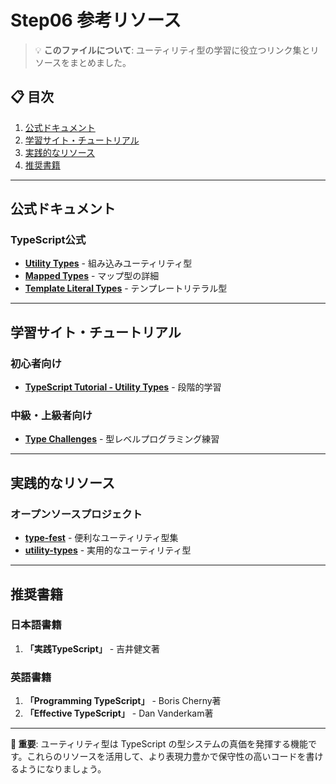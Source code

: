 # Step06 参考リソース

> 💡 **このファイルについて**: ユーティリティ型の学習に役立つリンク集とリソースをまとめました。

## 📋 目次
1. [公式ドキュメント](#公式ドキュメント)
2. [学習サイト・チュートリアル](#学習サイトチュートリアル)
3. [実践的なリソース](#実践的なリソース)
4. [推奨書籍](#推奨書籍)

---

## 公式ドキュメント

### TypeScript公式
- **[Utility Types](https://www.typescriptlang.org/docs/handbook/utility-types.html)** - 組み込みユーティリティ型
- **[Mapped Types](https://www.typescriptlang.org/docs/handbook/mapped-types.html)** - マップ型の詳細
- **[Template Literal Types](https://www.typescriptlang.org/docs/handbook/template-literal-types.html)** - テンプレートリテラル型

---

## 学習サイト・チュートリアル

### 初心者向け
- **[TypeScript Tutorial - Utility Types](https://www.typescripttutorial.net/typescript-tutorial/typescript-utility-types/)** - 段階的学習

### 中級・上級者向け
- **[Type Challenges](https://github.com/type-challenges/type-challenges)** - 型レベルプログラミング練習

---

## 実践的なリソース

### オープンソースプロジェクト
- **[type-fest](https://github.com/sindresorhus/type-fest)** - 便利なユーティリティ型集
- **[utility-types](https://github.com/piotrwitek/utility-types)** - 実用的なユーティリティ型

---

## 推奨書籍

### 日本語書籍
1. **「実践TypeScript」** - 吉井健文著

### 英語書籍
1. **「Programming TypeScript」** - Boris Cherny著
2. **「Effective TypeScript」** - Dan Vanderkam著

---

**🌟 重要**: ユーティリティ型は TypeScript の型システムの真価を発揮する機能です。これらのリソースを活用して、より表現力豊かで保守性の高いコードを書けるようになりましょう。